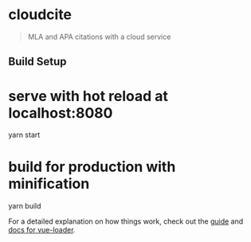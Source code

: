 # cloudcite

> MLA and APA citations with a cloud service

## Build Setup

# serve with hot reload at localhost:8080
yarn start

# build for production with minification
yarn build

For a detailed explanation on how things work, check out the [guide](http://vuejs-templates.github.io/webpack/) and [docs for vue-loader](http://vuejs.github.io/vue-loader).
